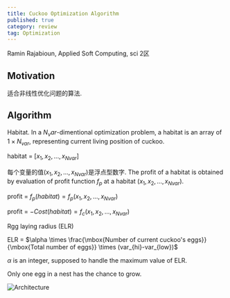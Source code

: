 ```yaml
---
title: Cuckoo Optimization Algorithm
published: true
category: review
tag: Optimization
---
```


Ramin Rajabioun, Applied Soft Computing, sci 2区

## Motivation

适合非线性优化问题的算法.

## Algorithm

Habitat. In a $N_var$-dimentional optimization problem, a habitat is an array of $1\times N_{var}$, representing current living position of cuckoo.

habitat = [$x_1, x_2, ..., x_{Nvar}$]

每个变量的值($x_1, x_2, ..., x_{Nvar}$)是浮点型数字. The profit of a habitat is obtained by evaluation of profit function $f_p$ at a habitat ($x_1, x_2, ..., x_{Nvar}$).

profit = $f_p(habitat)=f_p(x_1, x_2, ..., x_{Nvar})$

profit = $-Cost(habitat)=f_c(x_1, x_2, ..., x_{Nvar})$

Rgg laying radius (ELR)

ELR = $\alpha \times \frac{\mbox{Number of current cuckoo's eggs}}{\mbox{Total number of eggs}} \times (var_{hi}-var_{low})$

$\alpha$ is an integer, supposed to handle the maximum value of ELR.

Only one egg in a nest has the chance to grow.

![Architecture](http://plusnet.cn/assets/include/cuckoo_algorithm.png)
